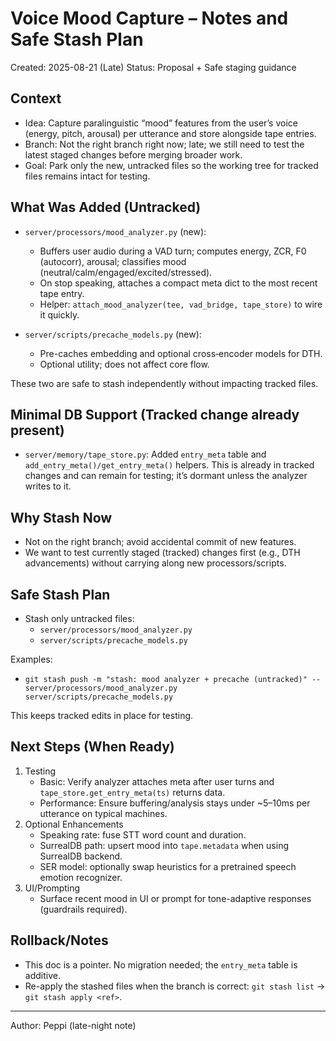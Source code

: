 # Voice Mood Capture – Notes and Safe Stash Plan

Created: 2025-08-21 (Late)
Status: Proposal + Safe staging guidance

## Context

- Idea: Capture paralinguistic “mood” features from the user’s voice (energy, pitch, arousal) per utterance and store alongside tape entries.
- Branch: Not the right branch right now; late; we still need to test the latest staged changes before merging broader work.
- Goal: Park only the new, untracked files so the working tree for tracked files remains intact for testing.

## What Was Added (Untracked)

- `server/processors/mood_analyzer.py` (new):
  - Buffers user audio during a VAD turn; computes energy, ZCR, F0 (autocorr), arousal; classifies mood (neutral/calm/engaged/excited/stressed).
  - On stop speaking, attaches a compact meta dict to the most recent tape entry.
  - Helper: `attach_mood_analyzer(tee, vad_bridge, tape_store)` to wire it quickly.

- `server/scripts/precache_models.py` (new):
  - Pre-caches embedding and optional cross‑encoder models for DTH.
  - Optional utility; does not affect core flow.

These two are safe to stash independently without impacting tracked files.

## Minimal DB Support (Tracked change already present)

- `server/memory/tape_store.py`: Added `entry_meta` table and `add_entry_meta()/get_entry_meta()` helpers. This is already in tracked changes and can remain for testing; it’s dormant unless the analyzer writes to it.

## Why Stash Now

- Not on the right branch; avoid accidental commit of new features.
- We want to test currently staged (tracked) changes first (e.g., DTH advancements) without carrying along new processors/scripts.

## Safe Stash Plan

- Stash only untracked files:
  - `server/processors/mood_analyzer.py`
  - `server/scripts/precache_models.py`

Examples:
- `git stash push -m "stash: mood analyzer + precache (untracked)" -- server/processors/mood_analyzer.py server/scripts/precache_models.py`

This keeps tracked edits in place for testing.

## Next Steps (When Ready)

1. Testing
   - Basic: Verify analyzer attaches meta after user turns and `tape_store.get_entry_meta(ts)` returns data.
   - Performance: Ensure buffering/analysis stays under ~5–10ms per utterance on typical machines.
2. Optional Enhancements
   - Speaking rate: fuse STT word count and duration.
   - SurrealDB path: upsert mood into `tape.metadata` when using SurrealDB backend.
   - SER model: optionally swap heuristics for a pretrained speech emotion recognizer.
3. UI/Prompting
   - Surface recent mood in UI or prompt for tone-adaptive responses (guardrails required).

## Rollback/Notes

- This doc is a pointer. No migration needed; the `entry_meta` table is additive.
- Re-apply the stashed files when the branch is correct: `git stash list` → `git stash apply <ref>`.

---

Author: Peppi (late-night note)
